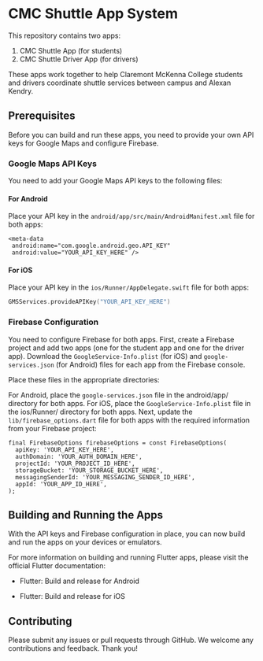 # CMC Shuttle App System

This repository contains two apps:

1. CMC Shuttle App (for students)
2. CMC Shuttle Driver App (for drivers)

These apps work together to help Claremont McKenna College students and drivers coordinate shuttle services between campus and Alexan Kendry.

## Prerequisites

Before you can build and run these apps, you need to provide your own API keys for Google Maps and configure Firebase.

### Google Maps API Keys

You need to add your Google Maps API keys to the following files:

#### For Android

Place your API key in the `android/app/src/main/AndroidManifest.xml` file for both apps:

```
<meta-data
 android:name="com.google.android.geo.API_KEY"
 android:value="YOUR_API_KEY_HERE" />
 ```
 
#### For iOS

Place your API key in the `ios/Runner/AppDelegate.swift` file for both apps:

```swift
GMSServices.provideAPIKey("YOUR_API_KEY_HERE")
```

### Firebase Configuration
You need to configure Firebase for both apps. First, create a Firebase project and add two apps (one for the student app and one for the driver app). Download the `GoogleService-Info.plist` (for iOS) and `google-services.json` (for Android) files for each app from the Firebase console.

Place these files in the appropriate directories:

For Android, place the `google-services.json` file in the android/app/ directory for both apps.
For iOS, place the `GoogleService-Info.plist` file in the ios/Runner/ directory for both apps.
Next, update the `lib/firebase_options.dart` file for both apps with the required information from your Firebase project:

```
final FirebaseOptions firebaseOptions = const FirebaseOptions(
  apiKey: 'YOUR_API_KEY_HERE',
  authDomain: 'YOUR_AUTH_DOMAIN_HERE',
  projectId: 'YOUR_PROJECT_ID_HERE',
  storageBucket: 'YOUR_STORAGE_BUCKET_HERE',
  messagingSenderId: 'YOUR_MESSAGING_SENDER_ID_HERE',
  appId: 'YOUR_APP_ID_HERE',
);
```

## Building and Running the Apps
With the API keys and Firebase configuration in place, you can now build and run the apps on your devices or emulators.

For more information on building and running Flutter apps, please visit the official Flutter documentation:

* Flutter: Build and release for Android

* Flutter: Build and release for iOS

## Contributing
Please submit any issues or pull requests through GitHub. We welcome any contributions and feedback. Thank you!
